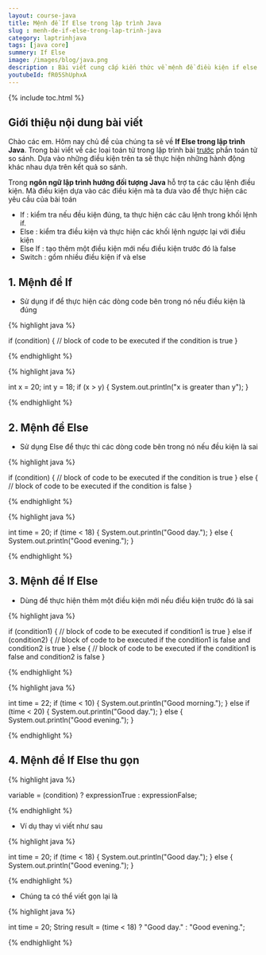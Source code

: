 ```yaml
---
layout: course-java
title: Mệnh đề If Else trong lập trình Java
slug : menh-de-if-else-trong-lap-trinh-java
category: laptrinhjava
tags: [java core]
summery: If Else  
image: /images/blog/java.png
description : Bài viết cung cấp kiến thức về mệnh đề điều kiện if else được tạo ra trong lập trình Java. If-Else dùng để kiểm tra một điều kiện nào đó có đúng hay không. Các biểu thức điều kiện sẽ trả về 2 giá trị TRUE hoặc FALSE. Cụ thể trong đó gồm các câu lệnh điều kiện: If, Else, If-Else, If-Else rút gọn. Cú pháp thực hiện mỗi câu lệnh điều kiện là khác nhau. Các câu lệnh của các câu điều kiện được đặt trong dấu ngoặc nhọn.
youtubeId: fR05ShUphxA
---
```


{% include toc.html %}

## **Giới thiệu nội dung bài viết**

Chào các em. Hôm nay chủ đề của chúng ta sẽ về <b>If Else trong lập trình Java</b>. Trong bài viết về các loại toán tử trong lập trình bài [trước](https://levunguyen.com/laptrinhjava/2020/01/04/toan-tu/) phần toán tử so sánh. Dựa vào những điều kiện trên ta sẽ thực hiện những hành động khác nhau dựa trên kết quả so sánh. 

Trong <b>ngôn ngữ lập trình hướng đối tượng Java</b> hỗ trợ ta các câu lệnh điều kiện. Mà điều kiện dựa vào các điều kiện mà ta đưa vào để thực hiện các yêu cầu của bài toán

- If : kiểm tra nếu đều kiện đúng, ta thực hiện các câu lệnh trong khối lệnh if.
- Else : kiểm tra điều kiện và  thực hiện các khối lệnh ngược lại với điều kiện
- Else If : tạo thêm một điều kiện mới nếu điều kiện trước đó là false
- Switch  : gồm nhiều điều kiện if và else

## **1. Mệnh đề If**

- Sử dụng if để thực hiện các dòng code bên trong nó nếu điều kiện là đúng

{% highlight java  %}

if (condition) {
  // block of code to be executed if the condition is true
}

{% endhighlight %}

{% highlight java  %}

int x = 20;
int y = 18;
if (x > y) {
  System.out.println("x is greater than y");
}

{% endhighlight %}

## **2. Mệnh đề Else**

- Sử dụng Else để thực thi các dòng code bên trong nó nếu đều kiện là sai

{% highlight java  %}

if (condition) {
  // block of code to be executed if the condition is true
} else {
  // block of code to be executed if the condition is false
}

{% endhighlight %}

{% highlight java  %}

int time = 20;
if (time < 18) {
  System.out.println("Good day.");
} else {
  System.out.println("Good evening.");
}

{% endhighlight %}

## **3. Mệnh đề If Else**

- Dùng để thực hiện thêm một điều kiện mới nếu điều kiện trước đó là sai

{% highlight java  %}

if (condition1) {
  // block of code to be executed if condition1 is true
} else if (condition2) {
  // block of code to be executed if the condition1 is false and condition2 is true
} else {
  // block of code to be executed if the condition1 is false and condition2 is false
}

{% endhighlight %}

{% highlight java  %}

int time = 22;
if (time < 10) {
  System.out.println("Good morning.");
} else if (time < 20) {
  System.out.println("Good day.");
} else {
  System.out.println("Good evening.");
}

{% endhighlight %}


## **4. Mệnh đề If Else thu gọn**

{% highlight java  %}

variable = (condition) ? expressionTrue :  expressionFalse;

{% endhighlight %}

- Ví dụ thay vì viết như sau

{% highlight java  %}

int time = 20;
if (time < 18) {
  System.out.println("Good day.");
} else {
  System.out.println("Good evening.");
}

{% endhighlight %}

- Chúng ta có thể viết gọn lại là

{% highlight java  %}

int time = 20;
String result = (time < 18) ? "Good day." : "Good evening.";

{% endhighlight %}
















